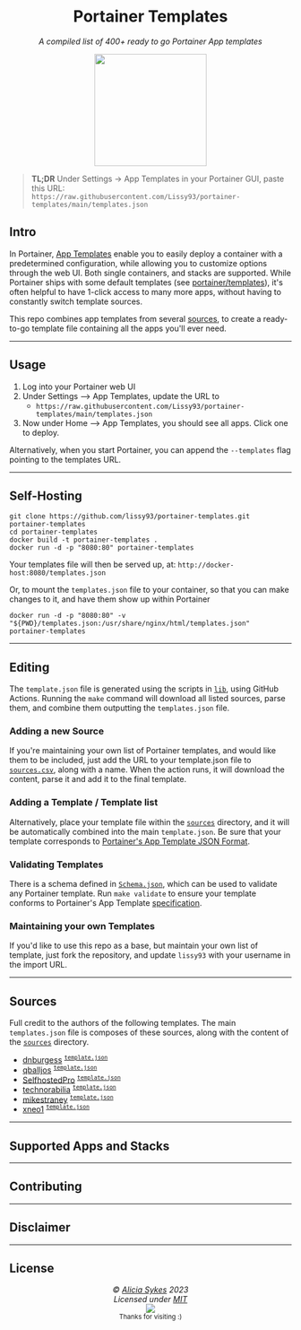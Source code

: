 
<h1 align="center">Portainer Templates</h1>
<p align="center"><i>A compiled list of 400+ ready to go Portainer App templates</i></p>
<p align="center">
  <img width="200" src="https://i.ibb.co/hMymwH0/portainer-templates-small.png" />
</p>

> **TL;DR** Under Settings → App Templates in your Portainer GUI, paste this URL:<br>
> `https://raw.githubusercontent.com/Lissy93/portainer-templates/main/templates.json`<br>


## Intro

In Portainer, [App Templates](https://docs.portainer.io/user/docker/templates) enable you to easily deploy a container with a predetermined configuration, while allowing you to customize options through the web UI. Both single containers, and stacks are supported. While Portainer ships with some default templates (see [portainer/templates](https://github.com/portainer/templates)), it's often helpful to have 1-click access to many more apps, without having to constantly switch template sources.

This repo combines app templates from several [sources](#sources), to create a ready-to-go template file containing all the apps you'll ever need.

---

## Usage

1. Log into your Portainer web UI
2. Under Settings --> App Templates, update the URL to
    - `https://raw.githubusercontent.com/Lissy93/portainer-templates/main/templates.json`
3. Now under Home --> App Templates, you should see all apps. Click one to deploy.

Alternatively, when you start Portainer, you can append the `--templates` flag pointing to the templates URL. 

---

## Self-Hosting

```
git clone https://github.com/lissy93/portainer-templates.git portainer-templates
cd portainer-templates
docker build -t portainer-templates .
docker run -d -p "8080:80" portainer-templates
```

Your templates file will then be served up, at: `http://docker-host:8080/templates.json`

Or, to mount the `templates.json` file to your container, so that you can make changes to it, and have them show up within Portainer

```
docker run -d -p "8080:80" -v "${PWD}/templates.json:/usr/share/nginx/html/templates.json" portainer-templates
```

---

## Editing

The `template.json` file is generated using the scripts in [`lib`](https://github.com/Lissy93/portainer-templates/tree/main/lib), using GitHub Actions.
Running the `make` command will download all listed sources, parse them, and combine them outputting the `templates.json` file. 

### Adding a new Source
If you're maintaining your own list of Portainer templates, and would like them to be included, just add the URL to your template.json file to [`sources.csv`](https://github.com/Lissy93/portainer-templates/blob/main/sources.csv), along with a name.
When the action runs, it will download the content, parse it and add it to the final template.

### Adding a Template / Template list
Alternatively, place your template file within the [`sources`](https://github.com/Lissy93/portainer-templates/tree/main/sources) directory, and it will be automatically combined into the main `template.json`. Be sure that your template corresponds to [Portainer's App Template JSON Format](https://docs.portainer.io/advanced/app-templates/format).

### Validating Templates
There is a schema defined in [`Schema.json`](https://github.com/Lissy93/portainer-templates/blob/main/Schema.json), which can be used to validate any Portainer template.
Run `make validate` to ensure your template conforms to Portainer's App Template [specification](https://docs.portainer.io/advanced/app-templates/format).

### Maintaining your own Templates
If you'd like to use this repo as a base, but maintain your own list of template, just fork the repository, and update `lissy93` with your username in the import URL.

---

## Sources

Full credit to the authors of the following templates.
The main `templates.json` file is composes of these sources, along with the content of the [`sources`](https://github.com/Lissy93/portainer-templates/tree/main/sources) directory.

- [dnburgess](https://github.com/dnburgess/self-hosted-template) <sup>[`template.json`](https://raw.githubusercontent.com/dnburgess/self-hosted-template/master/template.json)</sup>
- [qballjos](https://github.com/Qballjos/portainer_templates) <sup>[`template.json`](https://raw.githubusercontent.com/Qballjos/portainer_templates/master/Template/template.json)</sup>
- [SelfhostedPro](https://github.com/SelfhostedPro/selfhosted_templates) <sup>[`template.json`](https://raw.githubusercontent.com/SelfhostedPro/selfhosted_templates/portainer-2.0/Template/template.json)</sup>
- [technorabilia](https://github.com/technorabilia/portainer-templates) <sup>[`template.json`](https://raw.githubusercontent.com/technorabilia/portainer-templates/main/lsio/templates/templates-2.0.json)</sup>
- [mikestraney](https://github.com/mikestraney/portainer-templates) <sup>[`template.json`](https://raw.githubusercontent.com/mikestraney/portainer-templates/master/templates.json)</sup>
- [xneo1](https://github.com/xneo1/portainer_templates) <sup>[`template.json`](https://raw.githubusercontent.com/xneo1/portainer_templates/master/Template/template.json)</sup>

---

## Supported Apps and Stacks

---

## Contributing

---

## Disclaimer

---

## License



<!-- License + Copyright -->
<p  align="center">
  <i>© <a href="https://aliciasykes.com">Alicia Sykes</a> 2023</i><br>
  <i>Licensed under <a href="https://gist.github.com/Lissy93/143d2ee01ccc5c052a17">MIT</a></i><br>
  <a href="https://github.com/lissy93"><img src="https://i.ibb.co/4KtpYxb/octocat-clean-mini.png" /></a><br>
  <sup>Thanks for visiting :)</sup>
</p>

<!-- Dinosaur -->
<!-- 
                        . - ~ ~ ~ - .
      ..     _      .-~               ~-.
     //|     \ `..~                      `.
    || |      }  }              /       \  \
(\   \\ \~^..'                 |         }  \
 \`.-~  o      /       }       |        /    \
 (__          |       /        |       /      `.
  `- - ~ ~ -._|      /_ - ~ ~ ^|      /- _      `.
              |     /          |     /     ~-.     ~- _
              |_____|          |_____|         ~ - . _ _~_-_
-->

